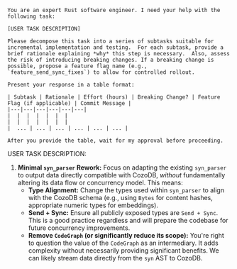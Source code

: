 ```
You are an expert Rust software engineer. I need your help with the following task:

[USER TASK DESCRIPTION]

Please decompose this task into a series of subtasks suitable for incremental implementation and testing.  For each subtask, provide a brief rationale explaining *why* this step is necessary.  Also, assess the risk of introducing breaking changes. If a breaking change is possible, propose a feature flag name (e.g., `feature_send_sync_fixes`) to allow for controlled rollout.

Present your response in a table format:

| Subtask | Rationale | Effort (hours) | Breaking Change? | Feature Flag (if applicable) | Commit Message |
|---|---|---|---|---|---|
|  |  |  |  |  |  |
|  |  |  |  |  |  |
|  ... | ... | ... | ... | ... | ... |

After you provide the table, wait for my approval before proceeding.
```


USER TASK DESCRIPTION:
1.  **Minimal `syn_parser` Rework:** Focus on adapting the existing `syn_parser` to output data directly compatible with CozoDB, *without* fundamentally altering its data flow or concurrency model. This means:
    *   **Type Alignment:** Change the types used within `syn_parser` to align with the CozoDB schema (e.g., using `Bytes` for content hashes, appropriate numeric types for embeddings).
    *   **Send + Sync:** Ensure all publicly exposed types are `Send + Sync`. This is a good practice regardless and will prepare the codebase for future concurrency improvements.
    *   **Remove `CodeGraph` (or significantly reduce its scope):** You're right to question the value of the `CodeGraph` as an intermediary. It adds complexity without necessarily providing significant benefits. We can likely stream data directly from the `syn` AST to CozoDB.

